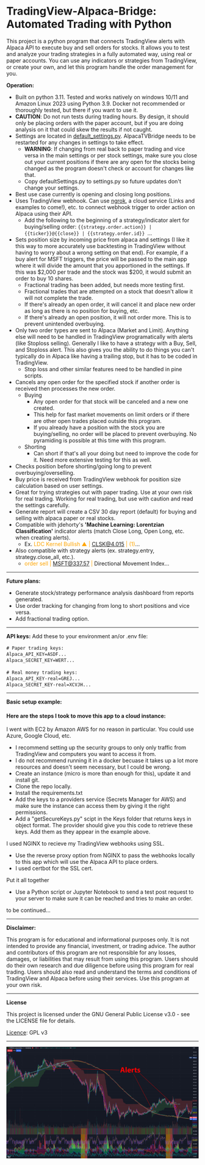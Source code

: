 # TradingView-Alpaca-Bridge: Automated Trading with Python

This project is a python program that connects TradingView alerts with Alpaca API to execute buy and sell orders for stocks. It allows you to test and analyze your trading strategies in a fully automated way, using real or paper accounts. You can use any indicators or strategies from TradingView, or create your own, and let this program handle the order management for you.

**Operation:**

- Built on python 3.11. Tested and works natively on windows 10/11 and Amazon Linux 2023 using Python 3.9. Docker not recommended or thoroughly tested, but there if you want to use it.
- **CAUTION**: Do not run tests during trading hours. By design, it should only be placing orders with the paper account, but if you are doing analysis on it that could skew the results if not caught.
- Settings are located in [default_settings.py](default_settings.py). AlpacaTVBridge needs to be restarted for any changes in settings to take effect.
  - **WARNING**: If changing from real back to paper trading and vice versa in the main settings or per stock settings, make sure you close out your current positions if there are any open for the stocks being changed as the program doesn't check or account for changes like that.
  - Copy defaultSettings.py to settings.py so future updates don't change your settings.
- Best use case currently is opening and closing long positions.
- Uses TradingView webhook. Can use [ngrok](https://ngrok.com/), a cloud service (Links and examples to come!), etc. to connect webhook trigger to order action on Alpaca using their API.
  - Add the following to the beginning of a strategy/indicator alert for buying/selling order: `{{strategy.order.action}} | {{ticker}}@{{close}} | {{strategy.order.id}} `...
- Sets position size by incoming price from alpaca and settings (I like it this way to more accurately use backtesting in TradingView without having to worry about a wrong setting on that end). For example, if a buy alert for MSFT triggers, the price will be passed to the main app where it will divide the amount that you apportioned in the settings. If this was $2,000 per trade and the stock was $200, it would submit an order to buy 10 shares.
  - Fractional trading has been added, but needs more testing first. 
  - Fractional trades that are attempted on a stock that doesn't allow it will not complete the trade.
  - If there's already an open order, it will cancel it and place new order as long as there is no position for buying, etc. 
  - If there's already an open position, it will not order more. This is to prevent unintended overbuying.
- Only two order types are sent to Alpaca (Market and Limit). Anything else will need to be handled in TradingView programatically with alerts (like Stoploss selling). Generally I like to have a strategy with a Buy, Sell, and Stoploss alert. This also gives you the ability to do things you can't typically do in Alpaca like having a trailing stop, but it has to be coded in TradingView.
  - Stop loss and other similar features need to be handled in pine scripts.
- Cancels any open order for the specified stock if another order is received then processes the new order.
  - Buying 
    - Any open order for that stock will be canceled and a new one created.
    - This help for fast market movements on limit orders or if there are other open trades placed outside this program.
    - If you already have a position with the stock you are buying/selling, no order will be placed to prevent overbuying. No pyramiding is possible at this time with this program.
  - Shorting
    - Can short if that's all your doing but need to improve the code for it. Need more extensive testing for this as well.
- Checks position before shorting/going long to prevent overbuying/overselling.
- Buy price is received from TradingView webhook for position size calculation based on user settings.
- Great for trying strategies out with paper trading. Use at your own risk for real trading. Working for real trading, but use with caution and read the settings carefully.
- Generate report will create a CSV 30 day report (default) for buying and selling with alpaca paper or real stocks.
- Compatible with jdehorty's **'Machine Learning: Lorentzian Classification'** indicator alerts (match Close Long, Open Long, etc. when creating alerts).
  - Ex. <font color=orange>LDC Kernel Bullish ▲ | CLSK@4.015 | (1)</font>...
- Also compatible with strategy alerts (ex. strategy.entry, strategy.close_all, etc.).
  - <font color=orange>order sell | MSFT@337.57 | </font>Directional Movement Index...

---

**Future plans:**

- Generate stock/strategy performance analysis dashboard from reports generated.
- Use order tracking for changing from long to short positions and vice versa.
- Add fractional trading option.

---

**API keys:**
Add these to your environment an/or .env file:
```
# Paper trading keys:
Alpaca_API_KEY=ASDF...
Alpaca_SECRET_KEY=WERT...

# Real money trading keys:
Alpaca_API_KEY-real=GREJ...
Alpaca_SECRET_KEY-real=XCVJH...
```
***
**Basic setup example:**

#### Here are the steps I took to move this app to a cloud instance:
I went with EC2 by Amazon AWS for no reason in particular. You could use Azure, Google Cloud, etc. 
  - I recommend setting up the security groups to only only traffic from TradingView and computers you want to access it from. 
  - I do not recommend running it in a docker becuase it takes up a lot more resources and doesn't seem necessary, but I could be wrong.
  - Create an instance (micro is more than enough for this), update it and install git.
  - Clone the repo locally.
  - Install the requirements.txt
  - Add the keys to a providers service (Secrets Manager for AWS) and make sure the instance can access them by giving it the right permissions.
  - Add a "getSecureKeys.py" scipt in the Keys folder that returns keys in object format. The provider should give you this code to retrieve these keys. Add them as they appear in the example above.

I used NGINX to recieve my TradingView webhooks using SSL. 
  - Use the reverse proxy option from NGINX to pass the webhooks locally to this app which will use the Alpaca API to place orders.
  - I used certbot for the SSL cert.

Put it all together
  - Use a Python script or Jupyter Notebook to send a test post request to your server to make sure it can be reached and tries to make an order.

to be continued...
***
**Disclaimer:**

This program is for educational and informational purposes only. It is not intended to provide any financial, investment, or trading advice. The author and contributors of this program are not responsible for any losses, damages, or liabilities that may result from using this program. Users should do their own research and due diligence before using this program for real trading. Users should also read and understand the terms and conditions of TradingView and Alpaca before using their services. Use this program at your own risk.
***
**License**

This project is licensed under the GNU General Public License v3.0 - see the LICENSE file for details.

[Licence](License): GPL v3
***
![](Assets/Capture.JPG)
